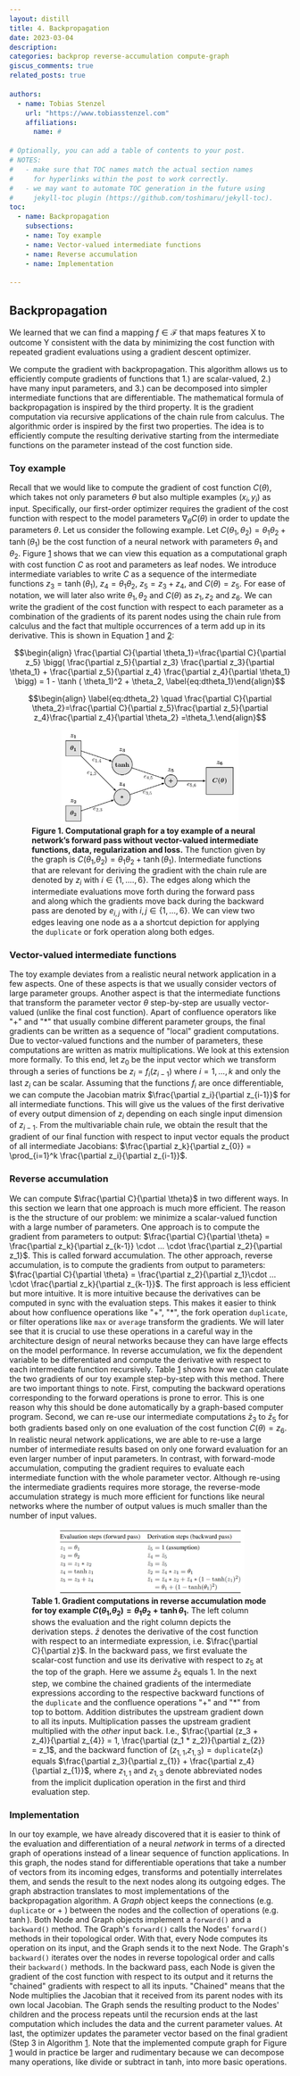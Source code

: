 ```yaml
---
layout: distill
title: 4. Backpropagation
date: 2023-03-04
description:
categories: backprop reverse-accumulation compute-graph
giscus_comments: true
related_posts: true

authors:
  - name: Tobias Stenzel
    url: "https://www.tobiasstenzel.com"
    affiliations:
      name: #

# Optionally, you can add a table of contents to your post.
# NOTES:
#   - make sure that TOC names match the actual section names
#     for hyperlinks within the post to work correctly.
#   - we may want to automate TOC generation in the future using
#     jekyll-toc plugin (https://github.com/toshimaru/jekyll-toc).
toc:
  - name: Backpropagation
    subsections:
    - name: Toy example
    - name: Vector-valued intermediate functions
    - name: Reverse accumulation
    - name: Implementation

---
```


## Backpropagation

We learned that we can find a mapping $f \in \mathcal{F}$ that maps
features X to outcome Y consistent with the data by minimizing the cost
function with repeated gradient evaluations using a gradient descent
optimizer.

We compute the gradient with backpropagation. This algorithm allows us
to efficiently compute gradients of functions that 1.) are
scalar-valued, 2.) have many input parameters, and 3.) can be decomposed
into simpler intermediate functions that are differentiable. The
mathematical formula of backpropagation is inspired by the third
property. It is the gradient computation via recursive applications of
the chain rule from calculus. The algorithmic order is inspired by the
first two properties. The idea is to efficiently compute the resulting
derivative starting from the intermediate functions on the parameter
instead of the cost function side.

### Toy example

Recall that we would like to compute the gradient of
cost function $C(\theta)$, which takes not only parameters $\theta$ but
also multiple examples $(x_i, y_i)$ as input. Specifically, our
first-order optimizer requires the gradient of the cost function with
respect to the model parameters $\nabla_{\theta}C(\theta)$ in order to
update the parameters $\theta$. Let us consider the following example.
Let $C(\theta_1, \theta_2)=\theta_1 \theta_2 + \tanh (\theta_1)$ be the
cost function of a neural network with parameters $\theta_1$ and
$\theta_2$. Figure [1](#fig:toy_graph) shows that we can view this equation as a
computational graph with cost function $C$ as root and parameters as
leaf nodes. We introduce intermediate variables to write $C$ as a
sequence of the intermediate functions $z_3=\tanh (\theta_1)$,
$z_4=\theta_1 \theta_2$, $z_5=z_3+z_4$, and $C(\theta)=z_5$. For ease of
notation, we will later also write $\theta_1,\theta_2$ and $C(\theta)$
as $z_1, z_2$ and $z_6$. We can write the gradient of the cost function
with respect to each parameter as a combination of the gradients of its
parent nodes using the chain rule from calculus and the fact that
multiple occurrences of a term add up in its derivative. This is shown
in Equation [1](#eq:dtheta_1) and
[2](#eq:dtheta_2):

$$\begin{align}
\frac{\partial C}{\partial \theta_1}=\frac{\partial C}{\partial z_5} \bigg( \frac{\partial z_5}{\partial z_3} \frac{\partial z_3}{\partial \theta_1} + \frac{\partial z_5}{\partial z_4} \frac{\partial z_4}{\partial \theta_1} \bigg) = 1 - \tanh ( \theta_1)^2 + \theta_2,
\label{eq:dtheta_1}\end{align}$$

$$\begin{align}
\label{eq:dtheta_2}
\quad \frac{\partial C}{\partial \theta_2}=\frac{\partial C}{\partial z_5}\frac{\partial z_5}{\partial z_4}\frac{\partial z_4}{\partial \theta_2}   =\theta_1.\end{align}$$

<figure id="fig:toy_graph">
<center><img src="/assets/img/dl-series/compute-graph.png" style="width:75%"></center>
<figcaption><b>Figure 1. Computational graph for a toy example of a neural network’s
forward pass without vector-valued intermediate functions, data,
regularization and loss.</b> The function given by the graph is <span
class="math inline"><em>C</em>(<em>θ</em><sub>1</sub>,<em>θ</em><sub>2</sub>) = <em>θ</em><sub>1</sub><em>θ</em><sub>2</sub> + tanh (<em>θ</em><sub>1</sub>)</span>.
Intermediate functions that are relevant for deriving the gradient with
the chain rule are denoted by <span
class="math inline"><em>z</em><sub><em>i</em></sub></span> with <span
class="math inline"><em>i</em> ∈ {1, ...., 6}</span>. The edges along
which the intermediate evaluations move forth during the forward pass
and along which the gradients move back during the backward pass are
denoted by <span
class="math inline"><em>e</em><sub><em>i</em>, <em>j</em></sub></span>
with <span
class="math inline"><em>i</em>, <em>j</em> ∈ {1, ..., 6}</span>. We can
view two edges leaving one node as a a shortcut depiction for applying
the <span class="math inline"><code>duplicate</code></span> or fork
operation along both edges.</figcaption>
</figure>

### Vector-valued intermediate functions
The toy example deviates from
a realistic neural network application in a few aspects. One of these
aspects is that we usually consider vectors of large parameter groups.
Another aspect is that the intermediate functions that transform the
parameter vector $\theta$ step-by-step are usually vector-valued (unlike
the final cost function). Apart of confluence operators like \"+\" and
\"\*\" that usually combine different parameter groups, the final
gradients can be written as a sequence of \"local\" gradient
computations. Due to vector-valued functions and the number of
parameters, these computations are written as matrix multiplications. We
look at this extension more formally. To this end, let $z_0$ be the
input vector which we transform through a series of functions be
$z_i = f_i(z_{i-1})$ where $i=1,...,k$ and only the last $z_i$ can be
scalar. Assuming that the functions $f_i$ are once differentiable, we
can compute the Jacobian matrix $\frac{\partial z_i}{\partial z_{i-1}}$
for all intermediate functions. This will give us the values of the
first derivative of every output dimension of $z_{i}$ depending on each
single input dimension of $z_{i-1}$. From the multivariable chain rule,
we obtain the result that the gradient of our final function with
respect to input vector equals the product of all intermediate
Jacobians:
$\frac{\partial z_k}{\partial z_{0}} = \prod_{i=1}^k \frac{\partial z_i}{\partial z_{i-1}}$.

### Reverse accumulation
We can compute
$\frac{\partial C}{\partial \theta}$ in two different ways. In this
section we learn that one approach is much more efficient. The reason is
the the structure of our problem: we minimize a scalar-valued function
with a large number of parameters. One approach is to compute the
gradient from parameters to output:
$\frac{\partial C}{\partial \theta} = \frac{\partial z_k}{\partial z_{k-1}} \cdot ... \cdot \frac{\partial z_2}{\partial z_1}$.
This is called forward accumulation. The other approach, reverse
accumulation, is to compute the gradients from output to parameters:
$\frac{\partial C}{\partial \theta} = \frac{\partial z_2}{\partial z_1}\cdot   ... \cdot \frac{\partial z_k}{\partial z_{k-1}}$.
The first approach is less efficient but more intuitive. It is more
intuitive because the derivatives can be computed in sync with the
evaluation steps. This makes it easier to think about how confluence
operations like \"$+$\", \"$*$\", the fork operation `duplicate`, or
filter operations like `max` or `average` transform the gradients. We
will later see that it is crucial to use these operations in a careful
way in the architecture design of neural networks because they can have
large effects on the model performance. In reverse accumulation, we fix
the dependent variable to be differentiated and compute the derivative
with respect to each intermediate function recursively. Table
[1](#tab:reverse) shows
how we can calculate the two gradients of our toy example step-by-step
with this method. There are two important things to note. First,
computing the backward operations corresponding to the forward
operations is prone to error. This is one reason why this should be done
automatically by a graph-based computer program. Second, we can re-use
our intermediate computations $\bar{z}_3$ to $\bar{z}_5$ for both
gradients based only on one evaluation of the cost function
$C(\theta) = z_6$. In realistic neural network applications, we are able
to re-use a large number of intermediate results based on only one
forward evaluation for an even larger number of input parameters. In
contrast, with forward-mode accumulation, computing the gradient
requires to evaluate each intermediate function with the whole parameter
vector. Although re-using the intermediate gradients requires more
storage, the reverse-mode accumulation strategy is much more efficient
for functions like neural networks where the number of output values is
much smaller than the number of input values.

<figure id="tab:reverse">
<center><img src="/assets/img/dl-series/table-backprop.png" style="width:80%"></center>
<figcaption><b>Table 1. Gradient computations in reverse accumulation mode for toy
example <span
class="math inline"><em>C</em>(<em>θ</em><sub>1</sub>,<em>θ</em><sub>2</sub>) = <em>θ</em><sub>1</sub><em>θ</em><sub>2</sub> + tanh <em>θ</em><sub>1</sub></span>.</b>
The left column shows the evaluation and the right column depicts the
derivation steps. <span class="math inline"><em>z̄</em></span> denotes
the derivative of the cost function with respect to an intermediate
expression, i.e. <span class="math inline">$\frac{\partial C}{\partial
z}$</span>. In the backward pass, we first evaluate the scalar-cost
function and use its derivative with respect to <span
class="math inline"><em>z</em><sub>5</sub></span> at the top of the
graph. Here we assume <span
class="math inline"><em>z̄</em><sub>5</sub></span> equals <span
class="math inline">1</span>. In the next step, we combine the chained
gradients of the intermediate expressions according to the respective
backward functions of the <code>duplicate</code> and the confluence
operations "<span class="math inline">+</span>" and "<span
class="math inline">*</span>" from top to bottom. Addition distributes
the upstream gradient down to all its inputs. Multiplication passes the
upstream gradient multiplied with the <em>other</em> input back. I.e.,
<span class="math inline">$\frac{\partial (z_3 + z_4)}{\partial z_{4}} =
1, \frac{\partial (z_1 * z_2)}{\partial z_{2}} = z_1$</span>, and the
backward function of <span
class="math inline">(<em>z</em><sub>1, 1</sub>,<em>z</em><sub>1, 3</sub>) = <code>duplicate</code>(<em>z</em><sub>1</sub>)</span>
equals <span class="math inline">$\frac{\partial z_3}{\partial z_{1}} +
\frac{\partial z_4}{\partial z_{1}}$</span>, where <span
class="math inline"><em>z</em><sub>1, 1</sub></span> and <span
class="math inline"><em>z</em><sub>1, 3</sub></span> denote abbreviated
nodes from the implicit duplication operation in the first and third
evaluation step.</figcaption>
</figure>

### Implementation
In our toy example, we have already discovered that
it is easier to think of the evaluation and differentiation of a neural
*network* in terms of a directed graph of operations instead of a linear
sequence of function applications. In this graph, the nodes stand for
differentiable operations that take a number of vectors from its
incoming edges, transforms and potentially interrelates them, and sends
the result to the next nodes along its outgoing edges. The graph
abstraction translates to most implementations of the backpropagation
algorithm. A *Graph* object keeps the connections (e.g. `duplicate` or
$+$ ) between the nodes and the collection of operations (e.g. $\tanh$).
Both Node and Graph objects implement a `forward()` and a `backward()`
method. The Graph's `forward()` calls the Nodes' `forward()` methods in
their topological order. With that, every Node computes its operation on
its input, and the Graph sends it to the next Node. The Graph's
`backward()` iterates over the nodes in reverse topological order and
calls their `backward()` methods. In the backward pass, each Node is
given the gradient of the cost function with respect to its output and
it returns the \"chained\" gradients with respect to all its inputs.
\"Chained\" means that the Node multiplies the Jacobian that it received
from its parent nodes with its own local Jacobian. The Graph sends the
resulting product to the Nodes' children and the process repeats until
the recursion ends at the last computation which includes the data and
the current parameter values. At last, the optimizer updates the
parameter vector based on the final gradient (Step 3 in Algorithm [1](https://www.tobiasstenzel.com/blog/2023/optimization/#first-order-methods). Note
that the implemented compute graph for Figure
[1](#fig:toy_graph) would in practice be larger and rudimentary because we can decompose
many operations, like divide or subtract in tanh, into more basic
operations.
